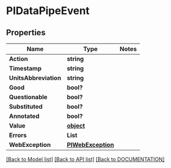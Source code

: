 # PIDataPipeEvent

## Properties
Name | Type | Notes
------------ | ------------- | -------------
**Action** | **string**
**Timestamp** | **string**
**UnitsAbbreviation** | **string**
**Good** | **bool?**
**Questionable** | **bool?**
**Substituted** | **bool?**
**Annotated** | **bool?**
**Value** | **[**object**](../Model/Object.md)**
**Errors** | **List<PIPropertyError>**
**WebException** | **[**PIWebException**](../Model/PIWebException.md)**

[[Back to Model list]](../../DOCUMENTATION.md#documentation-for-models) [[Back to API list]](../../DOCUMENTATION.md#documentation-for-api-endpoints) [[Back to DOCUMENTATION]](../../DOCUMENTATION.md)
